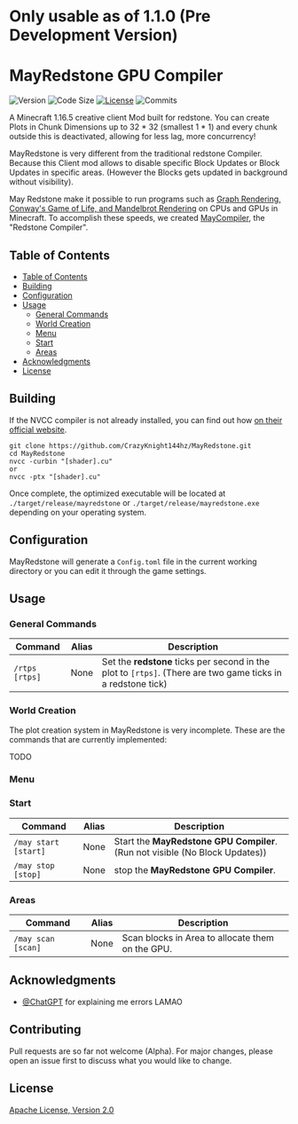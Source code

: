 # **Only usable as of 1.1.0 (Pre Development Version)**

# MayRedstone GPU Compiler

![Version](https://img.shields.io/github/manifest-json/v/CrazyKnight144hz/MayRedstone?color=brightgreen) ![Code Size](https://img.shields.io/github/languages/code-size/CrazyKnight144hz/MayRedstone?color=blue) [![License](https://img.shields.io/github/license/CrazyKnight144hz/MayRedstone?color=orange)](https://www.apache.org/licenses/LICENSE-2.0) ![Commits](https://img.shields.io/github/commit-activity/m/CrazyKnight144hz/MayRedstone?color=blue) 

A Minecraft 1.16.5 creative client Mod built for redstone. You can create Plots in Chunk Dimensions up to 32 * 32 (smallest 1 * 1) and every chunk outside this is deactivated, allowing for less lag, more concurrency!

MayRedstone is very different from the traditional redstone Compiler. Because this Client mod allows to disable specific Block Updates or Block Updates in specific areas. (However the Blocks gets updated in background without visibility).

May Redstone make it possible to run programs such as [Graph Rendering, Conway's Game of Life, and Mandelbrot Rendering](https://www.youtube.com/watch?v=FDiapbD0Xfg) on CPUs and GPUs in Minecraft. To accomplish these speeds, we created [MayCompiler](docs/Compiler/Redstone/MayCompiler.md), the "Redstone Compiler".

## Table of Contents

- [Table of Contents](#table-of-contents)
- [Building](#building)
- [Configuration](#configuration)
- [Usage](#usage)
   - [General Commands](#general-commands)
   - [World Creation](#world-creation)
   - [Menu](#menu)
   - [Start](#start)
   - [Areas](#areas)
- [Acknowledgments](#acknowledgments)
- [License](#license)

## Building

If the NVCC compiler is not already installed, you can find out how [on their official website](https://visualstudio.microsoft.com/de/downloads/).

```shell
git clone https://github.com/CrazyKnight144hz/MayRedstone.git
cd MayRedstone
nvcc -curbin "[shader].cu"
or 
nvcc -ptx "[shader].cu"
```

Once complete, the optimized executable will be located at `./target/release/mayredstone` or `./target/release/mayredstone.exe` depending on your operating system.

## Configuration

MayRedstone will generate a `Config.toml` file in the current working directory or you can edit it through the game settings.

## Usage

### General Commands
| Command | Alias | Description |
| --- | --- |--- |
| `/rtps [rtps]` | None | Set the **redstone** ticks per second in the plot to `[rtps]`. (There are two game ticks in a redstone tick) |

### World Creation
The plot creation system in MayRedstone is very incomplete.
These are the commands that are currently implemented:

TODO

### Menu

### Start
| Command              | Alias | Description                                                                  |
|----------------------| --- |------------------------------------------------------------------------------|
| `/may start [start]` | None | Start the **MayRedstone GPU Compiler**. (Run not visible (No Block Updates)) |
| `/may stop  [stop]`  | None | stop the **MayRedstone GPU Compiler**.                                       |


### Areas
| Command              | Alias | Description                                                                  |
|----------------------| --- |------------------------------------------------------------------------------|
| `/may scan  [scan]`  | None | Scan blocks in Area to allocate them on the GPU.                             |

## Acknowledgments
- [@ChatGPT](https://openai.com/blog/chatgpt/) for explaining me errors LAMAO


## Contributing
Pull requests are so far not welcome (Alpha). For major changes, please open an issue first to discuss what you would like to change.

## License
[Apache License, Version 2.0](https://www.apache.org/licenses/LICENSE-2.0)
